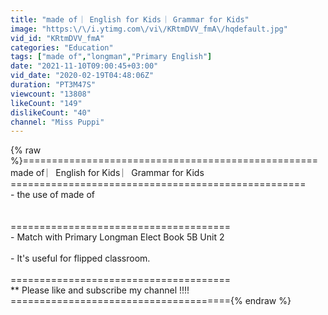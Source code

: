 ```yaml
---
title: "made of ︳English for Kids ︳Grammar for Kids"
image: "https:\/\/i.ytimg.com\/vi\/KRtmDVV_fmA\/hqdefault.jpg"
vid_id: "KRtmDVV_fmA"
categories: "Education"
tags: ["made of","longman","Primary English"]
date: "2021-11-10T09:00:45+03:00"
vid_date: "2020-02-19T04:48:06Z"
duration: "PT3M47S"
viewcount: "13808"
likeCount: "149"
dislikeCount: "40"
channel: "Miss Puppi"
---
```

{% raw %}===================================================<br />made of ︳English for Kids ︳Grammar for Kids<br />===================================================<br />- the use of made of<br /><br /><br />======================================<br />-  Match with Primary Longman Elect Book 5B Unit 2<br /><br />-  It's useful for flipped classroom.<br /><br />======================================<br />** Please like and subscribe my channel !!!!<br />======================================{% endraw %}
